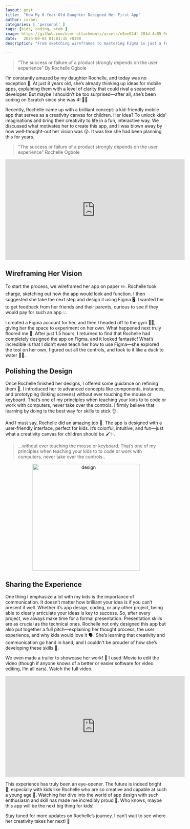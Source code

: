 ```yaml
---
layout: post
title:  "How My 8-Year-Old Daughter Designed Her First App"
author: israel
categories: [ 'personal' ]
tags: [kids, coding, stem ]
image: https://github.com/user-attachments/assets/e3ee62df-201d-4c05-9cae-dbcc4b96d756
date:   2024-09-04 01:01:35 +0300
description: "From sketching wireframes to mastering Figma in just a few hours, she took charge of the entire design process. Along the way, she learned not only the technical side but also the importance of communication." 

---
```

  
> "The success or failure of a product strongly depends on the user experience" By Rochelle Ogbole 

I’m constantly amazed by my daughter Rochelle, and today was no exception 🤩. At just 8 years old, she’s already thinking up ideas for mobile apps, explaining them with a level of clarity that could rival a seasoned developer. But maybe I shouldn’t be too surprised—after all, she’s been coding on Scratch since she was 4! 👩‍💻

Recently, Rochelle came up with a brilliant concept: a kid-friendly mobile app that serves as a creativity canvas for children. Her idea? To unlock kids’ imaginations and bring their creativity to life in a fun, interactive way. We discussed what motivates her to create this app, and I was blown away by how well-thought-out her vision was 😲. It was like she had been planning this for years.


> "The success or failure of a product strongly depends on the user experience" Rochelle Ogbole 

<iframe width="560" height="315" src="https://youtube.com/watch?v=lih4yXVza7M&si=kcjDBin6bQILddMO" title="Rochelle App" frameborder="0" allow="accelerometer; autoplay; clipboard-write; encrypted-media; gyroscope; picture-in-picture; web-share" referrerpolicy="strict-origin-when-cross-origin" allowfullscreen></iframe>


## Wireframing Her Vision

To start the process, we wireframed her app on paper ✏️. Rochelle took charge, sketching out how the app would look and function. I then suggested she take the next step and design it using Figma 🖥️. I wanted her to get feedback from her friends and their parents, curious to see if they would pay for such an app 💡.

I created a Figma account for her, and then I headed off to the gym 🏋️‍♂️, giving her the space to experiment on her own. What happened next truly floored me 🤯. After just 1.5 hours, I returned to find that Rochelle had completely designed the app on Figma, and it looked fantastic! What’s incredible is that I didn’t even teach her how to use Figma—she explored the tool on her own, figured out all the controls, and took to it like a duck to water 🦆💦.


## Polishing the Design

Once Rochelle finished her designs, I offered some guidance on refining them 💬. I introduced her to advanced concepts like components, instances, and prototyping (linking screens) without ever touching the mouse or keyboard. That’s one of my principles when teaching your kids to to code or work with computers, never take over the controls. I firmly believe that learning by doing is the best way for skills to stick 👌.

And I must say, Rochelle did an amazing job 👏. The app is designed with a user-friendly interface, perfect for kids. It’s colorful, intuitive, and fun—just what a creativity canvas for children should be 🖌️✨.



>...without ever touching the mouse or keyboard. 
>That’s one of my principles when teaching your kids to to code or work with computers, never take over the controls..

<p align="center">
  <img width="334" alt="design" src="https://github.com/user-attachments/assets/030164ae-6130-40ad-9498-a5fca5ed0b98">
</p>

 
## Sharing the Experience

One thing I emphasize a lot with my kids is the importance of communication. It doesn’t matter how brilliant your idea is if you can’t present it well. Whether it’s app design, coding, or any other project, being able to clearly articulate your ideas is key to success. So, after every project, we always make time for a formal presentation. Presentation skills are as crucial as the technical ones. Rochelle not only designed this app but also put together a full pitch—explaining her thought process, the user experience, and why kids would love it 🗣️. She’s learning that creativity and communication go hand in hand, and I couldn't be prouder of how she’s developing these skills 🤗.

We even made a trailer to showcase her work! 🎥 I used iMovie to edit the video (though if anyone knows of a better or easier software for video editing, I’m all ears). Watch the full video.


<iframe width="560" height="315" src="https://www.youtube.com/embed/c9yjyXfYxJo?si=Ivh8Z0Fy66Hqjf2U" title="Rochelle App" frameborder="0" allow="accelerometer; autoplay; clipboard-write; encrypted-media; gyroscope; picture-in-picture; web-share" referrerpolicy="strict-origin-when-cross-origin" allowfullscreen></iframe>


This experience has truly been an eye-opener. The future is indeed bright 🌟, especially with kids like Rochelle who are so creative and capable at such a young age 💫. Watching her dive into the world of app design with such enthusiasm and skill has made me incredibly proud 💖. Who knows, maybe this app will be the next big thing for kids!

Stay tuned for more updates on Rochelle’s journey. I can’t wait to see where her creativity takes her next! 🚀